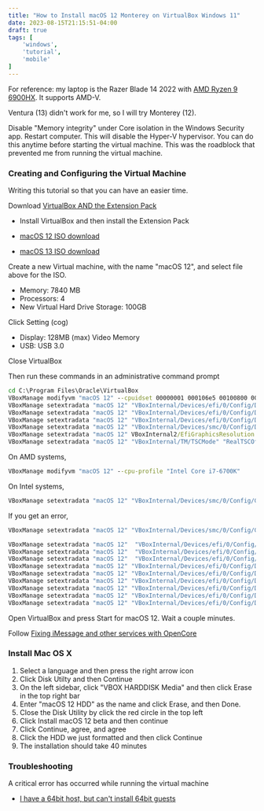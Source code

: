 ```yaml
---
title: "How to Install macOS 12 Monterey on VirtualBox Windows 11"
date: 2023-08-15T21:15:51-04:00
draft: true
tags: [
    'windows',
    'tutorial',
    'mobile'
]
---
```


For reference: my laptop is the Razer Blade 14 2022 with [AMD Ryzen 9 6900HX](https://www.amd.com/en/product/11541). It supports AMD-V.

Ventura (13) didn't work for me, so I will try Monterey (12).

Disable "Memory integrity" under Core isolation in the Windows Security app. Restart computer. This will disable the Hyper-V hypervisor.
You can do this anytime before starting the virtual machine. This was the roadblock that prevented me from running the virtual machine.

### Creating and Configuring the Virtual Machine

Writing this tutorial so that you can have an easier time.

Download [VirtualBox AND the Extension Pack](https://www.virtualbox.org/wiki/Downloads)

- Install VirtualBox and then install the Extension Pack

- [macOS 12 ISO download](https://www.mediafire.com/file/4fcx0aeoehmbnmp/macOS+Monterey+by+Techrechard.com.iso/file)
- [macOS 13 ISO download](https://www.mediafire.com/file/dcji26zay7s3p8r/macOS+Ventura+ISO+for+VM+by+techrechard.com.iso/file)

Create a new Virtual machine, with the name "macOS 12", and select file above for the ISO.

- Memory: 7840 MB
- Processors: 4
- New Virtual Hard Drive Storage: 100GB

Click Setting (cog)

- Display: 128MB (max) Video Memory
- USB: USB 3.0

Close VirtualBox

Then run these commands in an administrative command prompt

```cmd
cd C:\Program Files\Oracle\VirtualBox
VBoxManage modifyvm "macOS 12" --cpuidset 00000001 000106e5 00100800 0098e3fd bfebfbff
VBoxManage setextradata "macOS 12" "VBoxInternal/Devices/efi/0/Config/DmiSystemProduct" "iMac19,3"
VBoxManage setextradata "macOS 12" "VBoxInternal/Devices/efi/0/Config/DmiSystemVersion" "1.0"
VBoxManage setextradata "macOS 12" "VBoxInternal/Devices/efi/0/Config/DmiBoardProduct" "Iloveapple"
VBoxManage setextradata "macOS 12" "VBoxInternal/Devices/smc/0/Config/DeviceKey" "ourhardworkbythesewordsguardedpleasedontsteal(c)AppleComputerInc"
VBoxManage setextradata "macOS 12" VBoxInternal2/EfiGraphicsResolution 1920x1080
VBoxManage setextradata "macOS 12" "VBoxInternal/TM/TSCMode" "RealTSCOffset"
```

On AMD systems,

```cmd
VBoxManage modifyvm "macOS 12" --cpu-profile "Intel Core i7-6700K"
```

On Intel systems,

```cmd
VBoxManage setextradata "macOS 12" "VBoxInternal/Devices/smc/0/Config/GetKeyFromRealSMC" 1
```

If you get an error,

```cmd
VBoxManage setextradata "macOS 12" "VBoxInternal/Devices/smc/0/Config/GetKeyFromRealSMC" 0
```

```cmd
VBoxManage setextradata "macOS 12"  "VBoxInternal/Devices/efi/0/Config/DmiSystemFamily" "MacBook Pro"
VBoxManage setextradata "macOS 12"  "VBoxInternal/Devices/efi/0/Config/DmiSystemProduct" "MacBookPro11,2"
VBoxManage setextradata "macOS 12"  "VBoxInternal/Devices/efi/0/Config/DmiSystemSerial" "NO_DEVICE_SN"
VBoxManage setextradata "macOS 12" "VBoxInternal/Devices/efi/0/Config/DmiSystemUuid" "CAFECAFE-CAFE-CAFE-CAFE-DECAFFDECAFF"
VBoxManage setextradata "macOS 12" "VBoxInternal/Devices/efi/0/Config/DmiOEMVBoxVer" "${DmiOEMVBoxVer}"
VBoxManage setextradata "macOS 12" "VBoxInternal/Devices/efi/0/Config/DmiOEMVBoxRev" "${DmiOEMVBoxRev}"
VBoxManage setextradata "macOS 12" "VBoxInternal/Devices/efi/0/Config/DmiBIOSVersion" "string:MBP7.89"
VBoxManage setextradata "macOS 12" "VBoxInternal/Devices/efi/0/Config/DmiBoardProduct" "Mac-3CBD00234E554E41"
VBoxManage setextradata "macOS 12" "VBoxInternal/Devices/efi/0/Config/DmiBoardSerial" "NO_LOGIC_BOARD_SN"
```

Open VirtualBox and press Start for macOS 12. Wait a couple minutes.

Follow [Fixing iMessage and other services with OpenCore](https://dortania.github.io/OpenCore-Post-Install/universal/iservices.html#using-gensmbios)

### Install Mac OS X

1. Select a language and then press the right arrow icon
2. Click Disk Utilty and then Continue
3. On the left sidebar, click "VBOX HARDDISK Media" and then click Erase in the top right bar
4. Enter "macOS 12 HDD" as the name and click Erase, and then Done.
5. Close the Disk Utility by click the red circle in the top left
6. Click Install macOS 12 beta and then continue
7. Click Continue, agree, and agree
8. Click the HDD we just formatted and then click Continue
9. The installation should take 40 minutes

### Troubleshooting

A critical error has occurred while running the virtual machine

- [I have a 64bit host, but can't install 64bit guests](https://forums.virtualbox.org/viewtopic.php?f=1&t=62339)
